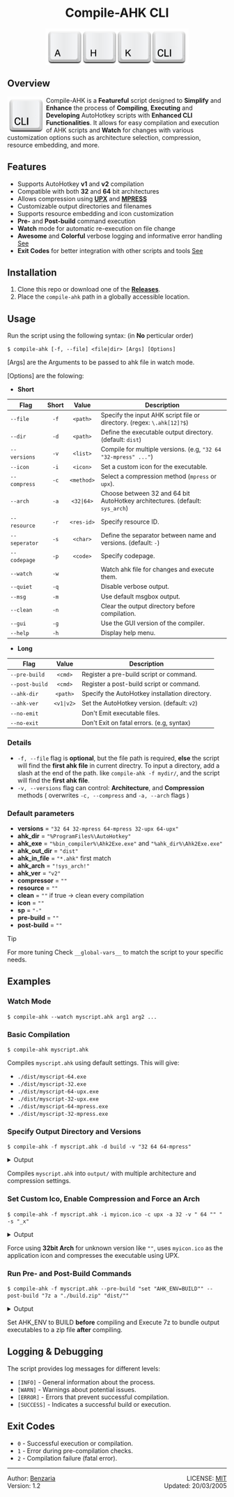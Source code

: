 <h1 align="center">Compile-AHK CLI</h1>

<!-- ![ahk-cli-logo](./assets/ahk-cli-logo.png) -->

<div style="display: flex; justify-content: center; align-items: center; margin-bottom: 20px; flex-direction: column;">

<img src="./assets/ahk-cli-logo.png">

</div>

## Overview

<img src="./assets/cli-logo.png" style="padding: 0; marging: 0; padding-right: 5px;" align="left">

Compile-AHK is a **Featureful** script designed to **Simplify** and **Enhance** the process of **Compiling**, **Executing** and **Developing** AutoHotkey scripts with **Enhanced CLI Functionalities**. It allows for easy compilation and execution of AHK scripts and **Watch** for changes with various customization options such as architecture selection, compression, resource embedding, and more.

## Features

- Supports AutoHotkey **v1** and **v2** compilation
- Compatible with both **32** and **64** bit architectures
- Allows compression using [**UPX**][3] and [**MPRESS**][4]
- Customizable output directories and filenames
- Supports resource embedding and icon customization
- **Pre-** and **Post-build** command execution
- **Watch** mode for automatic re-execution on file change
- **Awesome** and **Colorful** verbose logging and informative error handling [See](#logging--debugging)
- **Exit Codes** for better integration with other scripts and tools [See](#exit-codes)

## Installation

1. Clone this repo or download one of the [**Releases**][7].
2. Place the `compile-ahk` path in a globally accessible location.

## Usage

Run the script using the following syntax: (in **No** perticular order)

```
$ compile-ahk [-f, --file] <file|dir> [Args] [Options]
```

[Args] are the Arguments to be passed to ahk file in watch mode.

[Options] are the folowing:

- **Short**
  
| Flag          | Short |   Value    | Description                                                                  |
| ------------- | :---: | :--------: | ---------------------------------------------------------------------------- |
| `--file`      | `-f`  |  `<path>`  | Specify the input AHK script file or directory. (regex: `\.ahk[12]?$`)       |
| `--dir`       | `-d`  |  `<path>`  | Define the executable output directory. (default: `dist`)                    |
| `--versions`  | `-v`  |  `<list>`  | Compile for multiple versions. (e.g, `"32 64 "32-mpress" ..."`)              |
| `--icon`      | `-i`  |  `<icon>`  | Set a custom icon for the executable.                                        |
| `--compress`  | `-c`  | `<method>` | Select a compression method (`mpress` or `upx`).                             |
| `--arch`      | `-a`  | `<32\|64>` | Choose between 32 and 64 bit AutoHotkey architectures. (default: `sys_arch`) |
| `--resource`  | `-r`  | `<res-id>` | Specify resource ID.                                                         |
| `--seperator` | `-s`  |  `<char>`  | Define the separator between name and versions. (default: `-`)               |
| `--codepage`  | `-p`  |  `<code>`  | Specify codepage.                                                            |
| `--watch`     | `-w`  |            | Watch ahk file for changes and execute them.                                 |
| `--quiet`     | `-q`  |            | Disable verbose output.                                                      |
| `--msg`       | `-m`  |            | Use default msgbox output.                                                   |
| `--clean`     | `-n`  |            | Clear the output directory before compilation.                               |
| `--gui`       | `-g`  |            | Use the GUI version of the compiler.                                         |
| `--help`      | `-h`  |            | Display help menu.                                                           |

- **Long**

| Flag           |   Value    | Description                                    |
| -------------- | :--------: | ---------------------------------------------- |
| `--pre-build`  |  `<cmd>`   | Register a pre-build script or command.        |
| `--post-build` |  `<cmd>`   | Register a post-build script or command.       |
| `--ahk-dir`    |  `<path>`  | Specify the AutoHotkey installation directory. |
| `--ahk-ver`    | `<v1\|v2>` | Set the AutoHotkey version. (default: `v2`)    |
| `--no-emit`    |            | Don't Emit executable files.                   |
| `--no-exit`    |            | Don't Exit on fatal errors. (e.g, syntax)      |

### Details

- `-f, --file` flag is **optional**, but the file path is required, **else** the script will find the **first ahk file** in current directry. To input a directory, add a slash at the end of the path. like `compile-ahk -f mydir/`, and the script will find the **first ahk file**.
- `-v, --versions` flag can control: **Architecture**, and **Compression** methods ( overwrites `-c, --compress` and `-a, --arch` flags )

### Default parameters

- **versions** = `"32 64 32-mpress 64-mpress 32-upx 64-upx"`
- **ahk_dir** = `"%ProgramFiles%\AutoHotkey"`
- **ahk_exe** = `"%bin_compiler%\Ahk2Exe.exe"` and `"%ahk_dir%\Ahk2Exe.exe"`
- **ahk_out_dir** = `"dist"`
- **ahk_in_file** = `"*.ahk"` first match
- **ahk_arch** = `"!sys_arch!"`
- **ahk_ver** = `"v2"`
- **compressor** = `""`
- **resource** = `""`
- **clean** = `""` if true → clean every compilation
- **icon** = `""`
- **sp** = `"-"`
- **pre-build** = `""`
- **post-build** = `""`

> [!TIP]
> For more tuning Check `__global-vars__` to match the script to your specific needs.

## Examples

### Watch Mode

```
$ compile-ahk --watch myscript.ahk arg1 arg2 ...
```

### Basic Compilation

```
$ compile-ahk myscript.ahk
```

Compiles `myscript.ahk` using default settings. This will give:

- `./dist/myscript-64.exe`
- `./dist/myscript-32.exe`
- `./dist/myscript-64-upx.exe`
- `./dist/myscript-32-upx.exe`
- `./dist/myscript-64-mpress.exe`
- `./dist/myscript-32-mpress.exe`

### Specify Output Directory and Versions

```
$ compile-ahk -f myscript.ahk -d build -v "32 64 64-mpress"
```

<details>
    <summary>Output</summary>

- `./build/myscript-64.exe`
- `./build/myscript-32.exe`
- `./build/myscript-64-mpress.exe`

</details>

Compiles `myscript.ahk` into `output/` with multiple architecture and compression settings.

### Set Custom Ico,  Enable Compression and Force an Arch

```
$ compile-ahk -f myscript.ahk -i myicon.ico -c upx -a 32 -v " 64 "" " -s "_x"
```

<details>
    <summary>Output</summary>

- `./dist/myscript.exe` → 32bit
- `./dist/myscript_x64.exe` → 64bit

</details>

Force using **32bit Arch** for unknown version like `""`, uses `myicon.ico` as the application icon and compresses the executable using UPX.

### Run Pre- and Post-Build Commands

```
$ compile-ahk -f myscript.ahk --pre-build "set "AHK_ENV=BUILD"" --post-build "7z a "./build.zip" "dist/""
```

<details>
    <summary>Output</summary>

- `./build.zip`
- `./dist/myscript-64.exe`
- `./dist/myscript-32.exe`
- ...

</details>

Set AHK_ENV to BUILD **before** compiling and Execute 7z to bundle output executables to a zip file **after** compiling.

## Logging & Debugging

The script provides log messages for different levels:

- `[INFO]` - General information about the process.
- `[WARN]` - Warnings about potential issues.
- `[ERROR]` - Errors that prevent successful compilation.
- `[SUCCESS]` - Indicates a successful build or execution.

## Exit Codes

- `0` - Successful execution or compilation.
- `1` - Error during pre-compilation checks.
- `2` - Compilation failure (fatal error).

<!-- 

## Error Handling

If the script encounters an error, it will display a message indicating the issue. Common errors include:

- Missing AHK compiler (`Ahk2Exe.exe`)
- Invalid AHK script file path
- Unsupported compression method 
- ...

-->

---

<div>
    <div>
        <span>Author: <a href="https://github.com/benzaria/">Benzaria</a></span>
        <span style="float: right;">LICENSE: <a href="./LICENSE">MIT</a></span>
    </div>
    <div>
        <span>Version: 1.2</span>
        <span style="float: right;">Updated: 20/03/2005</span>
    </div>
</div>

[0]: https://github.com/benzaria/ "me"
[1]: https://www.autohotkey.com/ "ahk"
[2]: https://www.autohotkey.com/docs/Scripts.htm#ahk2exe "ahk2exe"
[3]: https://upx.github.io/ "upx"
[4]: https://www.matcode.com/mpress.htm "mpress"
[6]: https://github.com/benzaria/compile-ahk "compile-ahk"
[7]: https://github.com/benzaria/compile-ahk/releases "releases"
